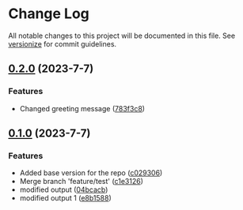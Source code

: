 # Change Log

All notable changes to this project will be documented in this file. See [versionize](https://github.com/versionize/versionize) for commit guidelines.

<a name="0.2.0"></a>
## [0.2.0](https://www.github.com/SMART2016/semantic-versioning/releases/tag/v0.2.0) (2023-7-7)

### Features

* Changed greeting message ([783f3c8](https://www.github.com/SMART2016/semantic-versioning/commit/783f3c8912d5bcd4535b2787aadda940fe38740b))

<a name="0.1.0"></a>
## [0.1.0](https://www.github.com/SMART2016/semantic-versioning/releases/tag/v0.1.0) (2023-7-7)

### Features

* Added base version for the repo ([c029306](https://www.github.com/SMART2016/semantic-versioning/commit/c0293066ceee2f66e06366e1c1c8dd5ef84b88c0))
* Merge branch 'feature/test' ([c1e3126](https://www.github.com/SMART2016/semantic-versioning/commit/c1e31269db6a925b65ce64c373c79eee8440c3bc))
* modified output ([04bcacb](https://www.github.com/SMART2016/semantic-versioning/commit/04bcacbac633d19a1937f0aef7fd3f07e3715eae))
* modified output 1 ([e8b1588](https://www.github.com/SMART2016/semantic-versioning/commit/e8b15885ed34ad0ddb943754f9a237627e699a3b))


